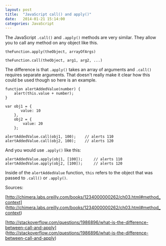 ```yaml
---
layout: post
title:  "JavaScript call() and apply()"
date:   2014-01-21 15:14:00
categories: JavaScript
---
```


The JavaScript `.call()` and `.apply()` methods are very similar. They allow you to call any method on any object like this.


    theFunction.apply(theObject, arrayOfArgs)

    theFunction.call(theObject, arg1, arg2, ...)


The difference is that `.apply()` takes an array of arguments and `.call()` requires separate arguments. That doesn't really make it clear how this could be used though so here is an example.


    function alertAddedValue(number) {
        alert(this.value + number);
    }
    
    var obj1 = {
           value: 10
        },
        obj2 = {
            value: 20
        };
    
    alertAddedValue.call(obj1, 100);    // alerts 110
    alertAddedValue.call(obj2, 100);    // alerts 120

And you would use `.apply()` like this:

    alertAddedValue.apply(obj1, [100]);     // alerts 110
    alertAddedValue.apply(obj2, [100]);     // alerts 120
    
Inside of the `alertAddedValue` function, `this` refers to the object that was passed to `.call()` or `.apply()`.


Sources:

[http://chimera.labs.oreilly.com/books/1234000000262/ch03.html#method_context] (http://chimera.labs.oreilly.com/books/1234000000262/ch03.html#method_context)

[http://stackoverflow.com/questions/1986896/what-is-the-difference-between-call-and-apply] (http://stackoverflow.com/questions/1986896/what-is-the-difference-between-call-and-apply)
